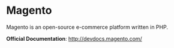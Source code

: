 # Magento

Magento is an open-source e-commerce platform written in PHP.

__Official Documentation__: http://devdocs.magento.com/